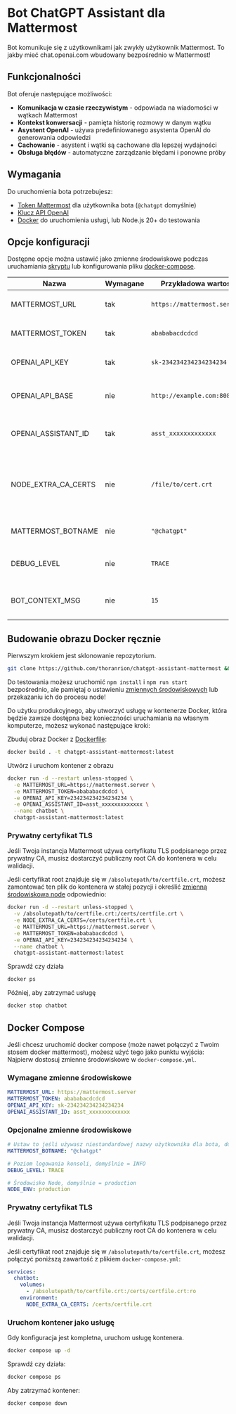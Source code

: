 # Bot ChatGPT Assistant dla Mattermost

Bot komunikuje się z użytkownikami jak zwykły użytkownik Mattermost. To jakby mieć chat.openai.com wbudowany bezpośrednio w Mattermost!

## Funkcjonalności

Bot oferuje następujące możliwości:
- **Komunikacja w czasie rzeczywistym** - odpowiada na wiadomości w wątkach Mattermost
- **Kontekst konwersacji** - pamięta historię rozmowy w danym wątku
- **Asystent OpenAI** - używa predefiniowanego asystenta OpenAI do generowania odpowiedzi
- **Cachowanie** - asystent i wątki są cachowane dla lepszej wydajności
- **Obsługa błędów** - automatyczne zarządzanie błędami i ponowne próby

## Wymagania

Do uruchomienia bota potrzebujesz:
- [Token Mattermost](https://docs.mattermost.com/integrations/cloud-bot-accounts.html) dla użytkownika bota (`@chatgpt` domyślnie)
- [Klucz API OpenAI](https://platform.openai.com/account/api-keys)
- [Docker](https://www.docker.com/) do uruchomienia usługi, lub Node.js 20+ do testowania

## Opcje konfiguracji

Dostępne opcje można ustawić jako zmienne środowiskowe podczas uruchamiania [skryptu](./src/botservice.ts) lub konfigurowania pliku [docker-compose](#docker-compose).

| Nazwa                 | Wymagane | Przykładowa wartość          | Opis                                                                                                                                                                                                |
|----------------------|----------|------------------------------|----------------------------------------------------------------------------------------------------------------------------------------------------------------------------------------------------|
| MATTERMOST_URL       | tak      | `https://mattermost.server`  | URL serwera Mattermost. Używane do połączenia bota z API Mattermost                                                                                                                                |
| MATTERMOST_TOKEN     | tak      | `abababacdcdcd`              | Token uwierzytelniający zalogowanego bota Mattermost                                                                                                                                               |
| OPENAI_API_KEY       | tak      | `sk-234234234234234234`      | Klucz API OpenAI do uwierzytelnienia z OpenAI                                                                                                                                                      |
| OPENAI_API_BASE      | nie      | `http://example.com:8080/v1` | Adres kompatybilnego API OpenAI. Nadpisuje domyślną ścieżkę (`https://api.openai.com`)                                              |
| OPENAI_ASSISTANT_ID  | tak      | `asst_xxxxxxxxxxxxx`          | ID asystenta OpenAI do użycia. Musi być predefiniowanym ID asystenta.                                                                                                                              |
| NODE_EXTRA_CA_CERTS  | nie      | `/file/to/cert.crt`          | Ścieżka do pliku certyfikatu przekazywana do node.js dla uwierzytelniania certyfikatów z własnym podpisem                                                                                         |
| MATTERMOST_BOTNAME   | nie      | `"@chatgpt"`                 | Nazwa użytkownika bota w Mattermost, domyślnie '@chatgpt'                                                                                                                                          |
| DEBUG_LEVEL          | nie      | `TRACE`                      | Poziom debugowania używany do logowania aktywności, domyślnie `INFO`                                                                                                                               |
| BOT_CONTEXT_MSG      | nie      | `15`                         | Liczba poprzednich wiadomości dołączanych do konwersacji z ChatGPT, domyślnie 100                                                                                                                 |


## Budowanie obrazu Docker ręcznie

Pierwszym krokiem jest sklonowanie repozytorium.

```bash
git clone https://github.com/thoranrion/chatgpt-assistant-mattermost && cd chatgpt-assistant-mattermost
```

Do testowania możesz uruchomić `npm install` i `npm run start` bezpośrednio, ale pamiętaj o ustawieniu [zmiennych środowiskowych](#opcje-konfiguracji) lub przekazaniu ich do procesu node!

Do użytku produkcyjnego, aby utworzyć usługę w kontenerze Docker, która będzie zawsze dostępna bez konieczności uruchamiania na własnym komputerze, możesz wykonać następujące kroki:

Zbuduj obraz Docker z [Dockerfile](./Dockerfile):
```bash
docker build . -t chatgpt-assistant-mattermost:latest
```

Utwórz i uruchom kontener z obrazu
```bash
docker run -d --restart unless-stopped \
  -e MATTERMOST_URL=https://mattermost.server \
  -e MATTERMOST_TOKEN=abababacdcdcd \
  -e OPENAI_API_KEY=234234234234234234 \
  -e OPENAI_ASSISTANT_ID=asst_xxxxxxxxxxxxx \
  --name chatbot \
  chatgpt-assistant-mattermost:latest
```

### Prywatny certyfikat TLS
Jeśli Twoja instancja Mattermost używa certyfikatu TLS podpisanego przez prywatny CA, musisz
dostarczyć publiczny root CA do kontenera w celu walidacji.

Jeśli certyfikat root znajduje się w `/absolutepath/to/certfile.crt`, możesz
zamontować ten plik do kontenera w stałej pozycji i określić [zmienną środowiskową node](https://nodejs.org/api/cli.html#node_extra_ca_certsfile) odpowiednio:
```bash
docker run -d --restart unless-stopped \
  -v /absolutepath/to/certfile.crt:/certs/certfile.crt \
  -e NODE_EXTRA_CA_CERTS=/certs/certfile.crt \
  -e MATTERMOST_URL=https://mattermost.server \
  -e MATTERMOST_TOKEN=abababacdcdcd \
  -e OPENAI_API_KEY=234234234234234234 \
  --name chatbot \
  chatgpt-assistant-mattermost:latest
```

Sprawdź czy działa
```bash
docker ps
```

Później, aby zatrzymać usługę
```bash
docker stop chatbot
```

## Docker Compose
Jeśli chcesz uruchomić docker compose (może nawet połączyć z Twoim stosem docker mattermost), możesz użyć tego
jako punktu wyjścia: Najpierw dostosuj zmienne środowiskowe w `docker-compose.yml`.

### Wymagane zmienne środowiskowe
```yaml
MATTERMOST_URL: https://mattermost.server
MATTERMOST_TOKEN: abababacdcdcd
OPENAI_API_KEY: sk-234234234234234234
OPENAI_ASSISTANT_ID: asst_xxxxxxxxxxxxx
```

### Opcjonalne zmienne środowiskowe
```yaml
# Ustaw to jeśli używasz niestandardowej nazwy użytkownika dla bota, domyślnie = @chatgpt
MATTERMOST_BOTNAME: "@chatgpt"

# Poziom logowania konsoli, domyślnie = INFO
DEBUG_LEVEL: TRACE

# Środowisko Node, domyślnie = production
NODE_ENV: production
```

### Prywatny certyfikat TLS
Jeśli Twoja instancja Mattermost używa certyfikatu TLS podpisanego przez prywatny CA, musisz
dostarczyć publiczny root CA do kontenera w celu walidacji.

Jeśli certyfikat root znajduje się w `/absolutepath/to/certfile.crt`, możesz
połączyć poniższą zawartość z plikiem `docker-compose.yml`:
```yaml
services:
  chatbot:
    volumes:
      - /absolutepath/to/certfile.crt:/certs/certfile.crt:ro
    environment:
      NODE_EXTRA_CA_CERTS: /certs/certfile.crt
```

### Uruchom kontener jako usługę
Gdy konfiguracja jest kompletna, uruchom usługę kontenera.
```bash
docker compose up -d
```

Sprawdź czy działa:
```bash
docker compose ps
```

Aby zatrzymać kontener:
```bash
docker compose down
```
